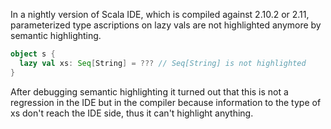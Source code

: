 In a nightly version of Scala IDE, which is compiled against 2.10.2 or 2.11, parameterized type ascriptions on lazy vals are not highlighted anymore by semantic highlighting.

```scala
object s {
  lazy val xs: Seq[String] = ??? // Seq[String] is not highlighted
}
```

After debugging semantic highlighting it turned out that this is not a regression in the IDE but in the compiler because information to the type of xs don't reach the IDE side, thus it can't highlight anything.
